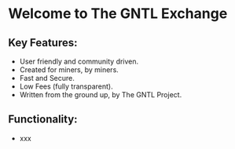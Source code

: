 # Welcome to The GNTL Exchange

## Key Features:
* User friendly and community driven.
* Created for miners, by miners.
* Fast and Secure.
* Low Fees (fully transparent).
* Written from the ground up, by The GNTL Project.

## Functionality:
* xxx
